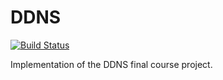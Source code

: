 # DDNS
[![Build Status](https://travis-ci.org/solidity-exercises/DDNS.svg?branch=develop)](https://travis-ci.org/solidity-exercises/DDNS)

Implementation of the DDNS final course project.
